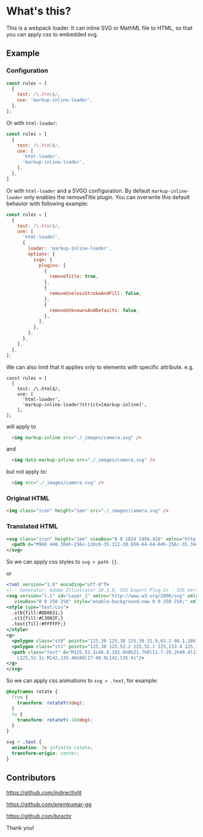 # What's this?

This is a webpack loader. It can inline SVG or MathML file to HTML, so that you can apply css to embedded svg.

## Example

### Configuration

```js
const rules = [
  {
    test: /\.html$/,
    use: 'markup-inline-loader',
  },
];
```

Or with `html-loader`:

```js
const rules = [
  {
    test: /\.html$/,
    use: [
      'html-loader',
      'markup-inline-loader',
    ],
  },
]
```

Or with `html-loader` and a SVGO configuration. By default `markup-inline-loader` only enables the removeTitle plugin. You can overwrite this default behavior with following example:

```js
const rules = [
  {
    test: /\.html$/,
    use: [
      'html-loader',
      {
        loader: 'markup-inline-loader',
        options: {
          svgo: {
            plugins: [
              {
                removeTitle: true,
              },
              {
                removeUselessStrokeAndFill: false,
              },
              {
                removeUnknownsAndDefaults: false,
              },
            ],
          },
        },
      },
    ],
  },
];
```

We can also limit that it applies only to elements with specific attribute. e.g.

```
const rules = [
  {
    test: /\.html$/,
    use: [
      'html-loader',
      'markup-inline-loader?strict=[markup-inline]',
    ],
];
```

will apply to

```html
  <img markup-inline src="./_images/camera.svg" />
```

and

```html
  <img data-markup-inline src="./_images/camera.svg" />
```

but not apply to:

```html
  <img src="./_images/camera.svg" />
```

### Original HTML

```html
<img class="icon" height="1em" src="./_images/camera.svg" />
```

### Translated HTML

```svg
<svg class="icon" height="1em" viewBox="0 0 1024 1404.416" xmlns="http://www.w3.org/2000/svg">
  <path d="M960 440.384h-256v-128c0-35.312-28.656-64-64-64h-256c-35.344 0-64 28.688-64 64v128h-128v-64h-128v64c-35.344 0-64 28.688-64 64v704c0 35.376 28.656 64 64 64h896c35.344 0 64-28.624 64-64v-704c0-35.312-28.656-64-64-64z m-512-64h128v64h-128v-64z m448 768h-768v-576h768v576z m-384-128c106.032 0 192-85.938 192-192s-85.968-192-192-192-192 85.938-192 192 85.968 192 192 192z m0-256c35.344 0 64 28.624 64 64s-28.656 64-64 64-64-28.624-64-64 28.656-64 64-64z"/>
</svg>
```

So we can apply css styles to `svg > path {}`.

or

```svg
<?xml version="1.0" encoding="utf-8"?>
<!-- Generator: Adobe Illustrator 19.1.0, SVG Export Plug-In . SVG Version: 6.00 Build 0)  -->
<svg version="1.1" id="Layer_1" xmlns="http://www.w3.org/2000/svg" xmlns:xlink="http://www.w3.org/1999/xlink" x="0px" y="0px"
   viewBox="0 0 250 250" style="enable-background:new 0 0 250 250;" xml:space="preserve">
<style type="text/css">
  .st0{fill:#DD0031;}
  .st1{fill:#C3002F;}
  .text{fill:#FFFFFF;}
</style>
<g>
  <polygon class="st0" points="125,30 125,30 125,30 31.9,63.2 46.1,186.3 125,230 125,230 125,230 203.9,186.3 218.1,63.2 	"/>
  <polygon class="st1" points="125,30 125,52.2 125,52.1 125,153.4 125,153.4 125,230 125,230 203.9,186.3 218.1,63.2 125,30 	"/>
  <path class="text" d="M125,52.1L66.8,182.6h0h21.7h0l11.7-29.2h49.4l11.7,29.2h0h21.7h0L125,52.1L125,52.1L125,52.1L125,52.1
    L125,52.1z M142,135.4H108l17-40.9L142,135.4z"/>
</g>
</svg>
```

So we can apply css animations to `svg > .text`, for example:

```css
@keyframes rotate {
  from {
    transform: rotateY(0deg);
  }
  to {
    transform: rotateY(-180deg);
  }
}

svg > .text {
  animation: 3s infinite rotate;
  transform-origin: center;
}
```

## Contributors

<https://github.com/indirectlylit>

<https://github.com/premkumar-gg>

<https://github.com/boschr>

Thank you!
